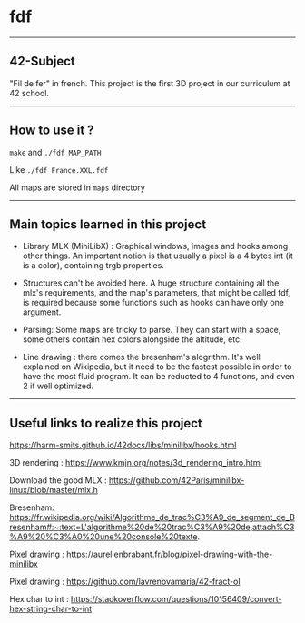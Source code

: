 # fdf

---

## 42-Subject

"Fil de fer" in french. This project is the first 3D project in our curriculum at 42 school.

---

## How to use it ?

`make` and `./fdf MAP_PATH`

Like `./fdf France.XXL.fdf`

All maps are stored in `maps` directory

---

## Main topics learned in this project

- Library MLX (MiniLibX) : Graphical windows, images and hooks among other things. An important notion is that usually a pixel is a 4 bytes int (it is a color), containing trgb properties. 

- Structures can't be avoided here. A huge structure containing all the mlx's requirements, and the map's parameters, that might be called fdf, is required because some functions such as hooks can have only one argument. 

- Parsing: Some maps are tricky to parse. They can start with a space, some others contain hex colors alongside the altitude, etc.

- Line drawing : there comes the bresenham's alogrithm. It's well explained on Wikipedia, but it need to be the fastest possible in order to have the most fluid program. It can be reducted to 4 functions, and even 2 if well optimized.  

---

## Useful links to realize this project

https://harm-smits.github.io/42docs/libs/minilibx/hooks.html 

3D rendering : https://www.kmjn.org/notes/3d_rendering_intro.html 

Download the good MLX : https://github.com/42Paris/minilibx-linux/blob/master/mlx.h 

Bresenham: https://fr.wikipedia.org/wiki/Algorithme_de_trac%C3%A9_de_segment_de_Bresenham#:~:text=L'algorithme%20de%20trac%C3%A9%20de,attach%C3%A9%20%C3%A0%20une%20console%20texte. 

Pixel drawing : https://aurelienbrabant.fr/blog/pixel-drawing-with-the-minilibx 

Pixel drawing : https://github.com/lavrenovamaria/42-fract-ol 

Hex char to int : https://stackoverflow.com/questions/10156409/convert-hex-string-char-to-int
